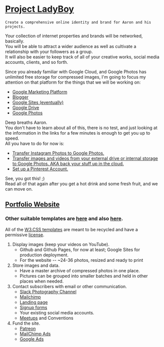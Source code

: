 # [Project LadyBoy](https://github.com/bgroveben/project_ladyboy)  

`Create a comprehensive online identity and brand for Aaron and his projects.`    

Your collection of internet properties and brands will be networked, basically.  
You will be able to attract a wider audience as well as cultivate a relationship with your followers as a group.  
It will also be easier to keep track of all of your creative works, social media accounts, clients, and so forth.  

Since you already familiar with Google Cloud, and Google Photos has unlimited free storage for compressed images, I'm going to focus my attention on that platform for the things that we will be working on:
* [Google Marketing Platform ](https://marketingplatform.google.com/about/small-business/)  
* [Blogger](https://www.blogger.com/blogger.g#welcome)  
* [Google Sites (eventually)](https://sites.google.com/new?pli=1)
* [Google Drive](https://drive.google.com/drive/my-drive)
* [Google Photos](https://photos.google.com/?tab=vq&pageId=none)

Deep breaths Aaron.  
You don't have to learn about all of this, there is no test, and just looking at the information in the links for a few minutes is enough to get you up to speed.  
All you have to do for now is:  
* [Transfer Instagram Photos to Google Photos.](https://www.quora.com/How-do-I-transfer-my-pictures-to-Instagram-from-Google-Photos)
* [Transfer images and videos from your external drive or internal storage to Google Photos. AKA back your stuff up in the cloud.](https://www.google.com/drive/download/backup-and-sync/)  
* [Set up a Pinterest Account.](https://www.pinterest.com/categories/photography/)

See, you got this! ;)  
Read all of that again after you get a hot drink and some fresh fruit, and we can move on.  

## [Portfolio Website](https://bgroveben.github.io/project_ladyboy/)  
### Other suitable templates are [here](https://www.w3schools.com/w3css/tryw3css_templates_photo.htm) and also [here](https://www.w3schools.com/w3css/tryw3css_templates_photo3.htm).
All of the [W3.CSS templates](https://www.w3schools.com/w3css/w3css_templates.asp) are meant to be recycled and have a permissive [license](https://tldrlegal.com/license/w3c-software-notice-and-license-(w3c)#fulltext).

1. Display images (keep your videos on YouTube).
    * Github and Github Pages, for now at least; Google Sites for production deployment.
    * For the website -- ~24-36 photos, resized and ready to print
2. Store images and data.
    * Have a master archive of compressed photos in one place.
    * Pictures can be grouped into smaller batches and held in other places when needed.
3. Contact subscribers with email or other communication.
    * [Slack Photography Channel](https://photographers.typeform.com/to/kK9nlr)
    * [Mailchimp](https://mailchimp.com/resources/mailchimp-101/)
    * [Landing page](https://mailchimp.com/features/landing-pages/)
    * [Signup forms](https://mailchimp.com/features/custom-forms/)
    * Your existing social media accounts.  
    * [Meetups](https://www.meetup.com/topics/photo/us/nv/las_vegas/) and Conventions
4. Fund the site.
    * [Patreon](https://www.patreon.com/)
    * [MailChimp Ads](https://mailchimp.com/features/custom-forms/)
    * [Google Ads](https://ads.google.com/aw/campaigns/new/express?ocid=290132593&step=cgl&__u=7901923554&__c=2029436457)
